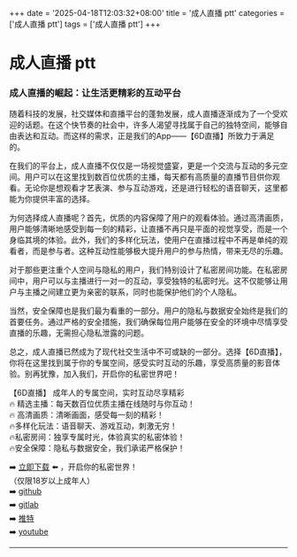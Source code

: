 +++
date = '2025-04-18T12:03:32+08:00'
title = '成人直播 ptt'
categories = ['成人直播 ptt']
tags = ['成人直播 ptt']
+++

# 成人直播 ptt

### 成人直播的崛起：让生活更精彩的互动平台

随着科技的发展，社交媒体和直播平台的蓬勃发展，成人直播逐渐成为了一个受欢迎的话题。在这个快节奏的社会中，许多人渴望寻找属于自己的独特空间，能够自由表达和互动。而这样的需求，正是我们的App——【6D直播】所致力于满足的。

在我们的平台上，成人直播不仅仅是一场视觉盛宴，更是一个交流与互动的多元空间。用户可以在这里找到数百位优质的主播，每天都有高质量的直播节目供你观看。无论你是想观看才艺表演、参与互动游戏，还是进行轻松的语音聊天，这里都能为你提供丰富的选择。

为何选择成人直播呢？首先，优质的内容保障了用户的观看体验。通过高清画质，用户能够清晰地感受到每一刻的精彩，让直播不再只是平面的视觉享受，而是一个身临其境的体验。此外，我们的多样化玩法，使用户在直播过程中不再是单纯的观看者，而是参与者。这种互动性能够极大提升用户的参与热情，带来无尽的乐趣。

对于那些更注重个人空间与隐私的用户，我们特别设计了私密房间功能。在私密房间中，用户可以与主播进行一对一的互动，享受独特的私密时光。这不仅能够让用户与主播之间建立更为亲密的联系，同时也能保护他们的个人隐私。

当然，安全保障也是我们最为看重的一部分。用户的隐私与数据安全始终是我们的首要任务。通过严格的安全措施，我们确保每位用户能够在安全的环境中尽情享受直播的乐趣，无需担心隐私泄露的问题。

总之，成人直播已然成为了现代社交生活中不可或缺的一部分。选择【6D直播】，你将在这里找到属于你的专属空间，感受实时互动的乐趣，享受高质量的影音体验。别再犹豫，加入我们，开启你的私密世界吧！

【6D直播】
成年人的专属空间，实时互动尽享精彩  
🔥 精选主播：每天数百位优质主播在线随时与你互动！  
🔥 高清画质：清晰画面，感受每一刻的精彩！  
🔥多样化玩法：语音聊天、游戏互动，刺激无穷！  
🔥私密房间：独享专属时光，体验真实的私密体验！  
🔥安全保障：隐私与数据安全，我们承诺严格保护！  

➡️ [立即下载](https://down123.s3.ap-east-1.amazonaws.com/down/down.html?channelCode=blog) ⬅️ ，开启你的私密世界！  
（仅限18岁以上成年人）  
➡️ [github](https://aldult-live.github.io/)  
➡️ [gitlab](https://seo-09598d.gitlab.io/)  
➡️ [推特](https://x.com/wegame33)  
➡️ [youtube](https://www.youtube.com/@6Dlive)  

---
